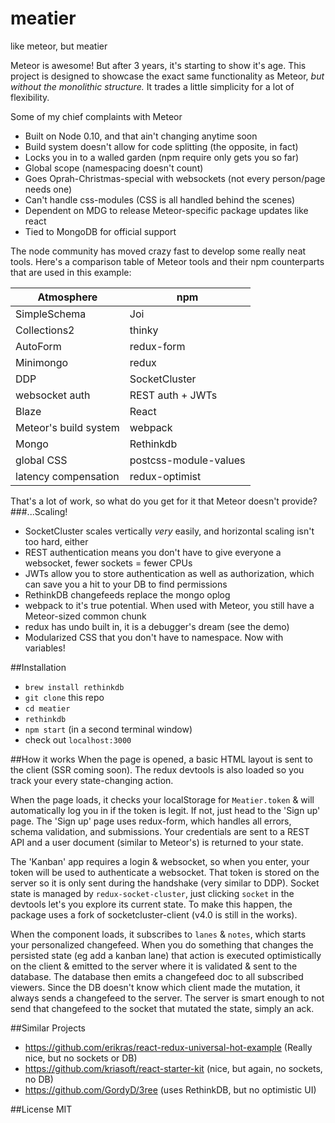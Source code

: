 # meatier
like meteor, but meatier

Meteor is awesome! But after 3 years, it's starting to show it's age. This project is designed to showcase 
the exact same functionality as Meteor, *but without the monolithic structure.* 
It trades a little simplicity for a lot of flexibility.

Some of my chief complaints with Meteor
 - Built on Node 0.10, and that ain't changing anytime soon
 - Build system doesn't allow for code splitting (the opposite, in fact)
 - Locks you in to a walled garden (npm require only gets you so far)
 - Global scope (namespacing doesn't count)
 - Goes Oprah-Christmas-special with websockets (not every person/page needs one)
 - Can't handle css-modules (CSS is all handled behind the scenes)
 - Dependent on MDG to release Meteor-specific package updates like react
 - Tied to MongoDB for official support
 
The node community has moved crazy fast to develop some really neat tools. Here's a comparison table of Meteor tools
and their npm counterparts that are used in this example:

| Atmosphere            | npm                   |
|-----------------------|-----------------------|
| SimpleSchema          | Joi                   |
| Collections2          | thinky                |
| AutoForm              | redux-form            |
| Minimongo             | redux                 |
| DDP                   | SocketCluster         |
| websocket auth        | REST auth + JWTs      |
| Blaze                 | React                 |
| Meteor's build system | webpack               |
| Mongo                 | Rethinkdb             |
| global CSS            | postcss-module-values |
| latency compensation  | redux-optimist        |

That's a lot of work, so what do you get for it that Meteor doesn't provide?
###...Scaling! 
 - SocketCluster scales vertically *very* easily, and horizontal scaling isn't too hard, either
 - REST authentication means you don't have to give everyone a websocket, fewer sockets = fewer CPUs
 - JWTs allow you to store authentication as well as authorization, which can save you a hit to your DB to find permissions
 - RethinkDB changefeeds replace the mongo oplog
 - webpack to it's true potential. When used with Meteor, you still have a Meteor-sized common chunk
 - redux has undo built in, it is a debugger's dream (see the demo)
 - Modularized CSS that you don't have to namespace. Now with variables!
 
##Installation
- `brew install rethinkdb`
- `git clone` this repo
- `cd meatier`
- `rethinkdb`
- `npm start` (in a second terminal window)
- check out `localhost:3000`

##How it works
When the page is opened, a basic HTML layout is sent to the client (SSR coming soon). The redux devtools is also
loaded so you track your every state-changing action.

When the page loads, it checks your localStorage for `Meatier.token` & will automatically log you in if the token is legit. 
If not, just head to the 'Sign up' page. The 'Sign up' page uses redux-form, which handles all errors, schema validation,
and submissions. Your credentials are sent to a REST API and a user document (similar to Meteor's) is returned to your state.

The 'Kanban' app requires a login & websocket, so when you enter, your token will be used to authenticate a websocket.
That token is stored on the server so it is only sent during the handshake (very similar to DDP). Socket state is managed
by `redux-socket-cluster`, just clicking `socket` in the devtools let's you explore its current state. 
To make this happen,  the package uses a fork of socketcluster-client (v4.0 is still in the works). 

When the component loads, it subscribes to `lanes` & `notes`, which starts your personalized changefeed.
When you do something that changes the persisted state (eg add a kanban lane) that action is executed
optimistically on the client & emitted to the server where it is validated & sent to the database. 
The database then emits a changefeed doc to all subscribed viewers.
Since the DB doesn't know which client made the mutation, it always sends a changefeed to the server.
The server is smart enough to not send that changefeed to the socket that mutated the state, simply an ack.

##Similar Projects
 - https://github.com/erikras/react-redux-universal-hot-example (Really nice, but no sockets or DB)
 - https://github.com/kriasoft/react-starter-kit (nice, but again, no sockets, no DB)
 - https://github.com/GordyD/3ree (uses RethinkDB, but no optimistic UI)

##License
MIT




